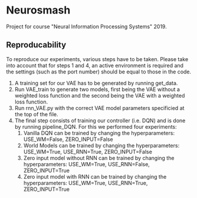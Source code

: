 # Neurosmash

Project for course "Neural Information Processing Systems" 2019. 


## Reproducability
To reproduce our experiments, various steps have to be taken. Please take into account that for steps 1 and 4, an active environment is required and the settings (such as the port number) should be equal to those
in the code.

1. A training set for our VAE has to be generated by running get_data.
2. Run VAE_train to generate two models, first being the VAE without a weighted loss function and the second being the VAE with a weighted loss function.
3. Run rnn_VAE.py with the correct VAE model parameters specificied at the top of the file.
4. The final step consists of training our controller (i.e. DQN) and is done by running pipeline_DQN. For this we performed four experiments:
    1. Vanilla DQN can be trained by changing the hyperparameters: USE_WM=False, ZERO_INPUT=False
    2. World Models can be trained by changing the hyperparameters: USE_WM=True, USE_RNN=True, ZERO_INPUT=False
    3. Zero input model without RNN can be trained by changing the hyperparameters: USE_WM=True, USE_RNN=False, ZERO_INPUT=True
    4. Zero input model with RNN can be trained by changing the hyperparameters: USE_WM=True, USE_RNN=True, ZERO_INPUT=True

<!-- 
## Environment


## Methods

### World Models

#### VAE

We're using a VAE to encode the inputs into a lower dimensional space

#### Mixture Density RNN

The MD RNN will capture the dynamics of the environment.

### RL Optimization


## Further Reading -->
